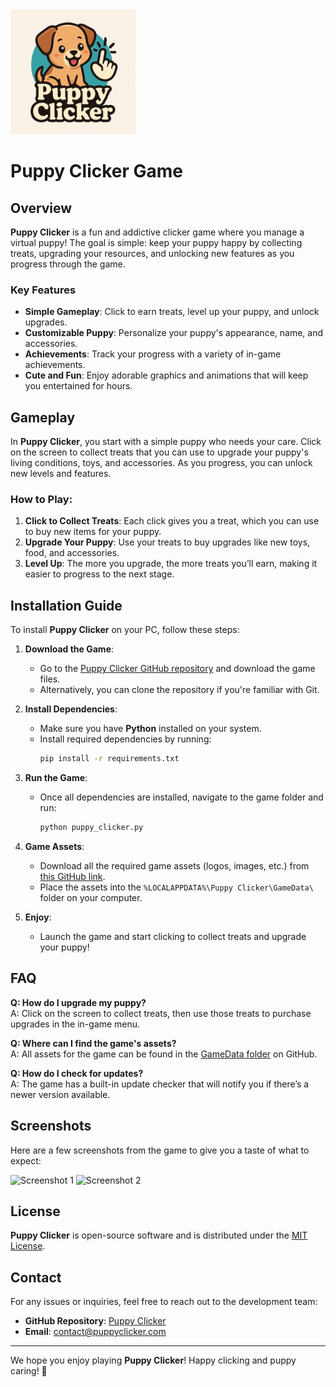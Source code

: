 <img src="https://github.com/HarleyTG-O/Puppy-Clicker/blob/main/Harley's%20Studio/Puppy%20Clicker/GameData/logo.png?raw=true" alt="Puppy Clicker Logo" width="200"/>

# Puppy Clicker Game

## Overview

**Puppy Clicker** is a fun and addictive clicker game where you manage a virtual puppy! The goal is simple: keep your puppy happy by collecting treats, upgrading your resources, and unlocking new features as you progress through the game.

### Key Features
- **Simple Gameplay**: Click to earn treats, level up your puppy, and unlock upgrades.
- **Customizable Puppy**: Personalize your puppy's appearance, name, and accessories.
- **Achievements**: Track your progress with a variety of in-game achievements.
- **Cute and Fun**: Enjoy adorable graphics and animations that will keep you entertained for hours.

## Gameplay

In **Puppy Clicker**, you start with a simple puppy who needs your care. Click on the screen to collect treats that you can use to upgrade your puppy's living conditions, toys, and accessories. As you progress, you can unlock new levels and features.

### How to Play:
1. **Click to Collect Treats**: Each click gives you a treat, which you can use to buy new items for your puppy.
2. **Upgrade Your Puppy**: Use your treats to buy upgrades like new toys, food, and accessories.
3. **Level Up**: The more you upgrade, the more treats you’ll earn, making it easier to progress to the next stage.

## Installation Guide

To install **Puppy Clicker** on your PC, follow these steps:

1. **Download the Game**:
   - Go to the [Puppy Clicker GitHub repository](https://github.com/HarleyTG-O/Puppy-Clicker) and download the game files.
   - Alternatively, you can clone the repository if you're familiar with Git.

2. **Install Dependencies**:
   - Make sure you have **Python** installed on your system.
   - Install required dependencies by running:
     ```bash
     pip install -r requirements.txt
     ```

3. **Run the Game**:
   - Once all dependencies are installed, navigate to the game folder and run:
     ```bash
     python puppy_clicker.py
     ```

4. **Game Assets**:
   - Download all the required game assets (logos, images, etc.) from [this GitHub link](https://github.com/HarleyTG-O/Puppy-Clicker/tree/main/Harley's%20Studio/Puppy%20Clicker/GameData).
   - Place the assets into the `%LOCALAPPDATA%\Puppy Clicker\GameData\` folder on your computer.

5. **Enjoy**:
   - Launch the game and start clicking to collect treats and upgrade your puppy!

## FAQ

**Q: How do I upgrade my puppy?**  
A: Click on the screen to collect treats, then use those treats to purchase upgrades in the in-game menu.

**Q: Where can I find the game's assets?**  
A: All assets for the game can be found in the [GameData folder](https://github.com/HarleyTG-O/Puppy-Clicker/tree/main/Harley's%20Studio/Puppy%20Clicker/GameData) on GitHub.

**Q: How do I check for updates?**  
A: The game has a built-in update checker that will notify you if there’s a newer version available.

## Screenshots

Here are a few screenshots from the game to give you a taste of what to expect:

![Screenshot 1](https://example.com/screenshot1.png)
![Screenshot 2](https://example.com/screenshot2.png)

## License

**Puppy Clicker** is open-source software and is distributed under the [MIT License](https://opensource.org/licenses/MIT).

## Contact

For any issues or inquiries, feel free to reach out to the development team:

- **GitHub Repository**: [Puppy Clicker](https://github.com/HarleyTG-O/Puppy-Clicker)
- **Email**: contact@puppyclicker.com

---

We hope you enjoy playing **Puppy Clicker**! Happy clicking and puppy caring! 🐶
